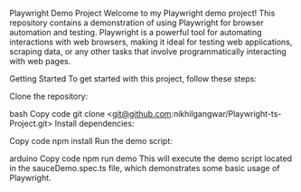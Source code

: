 Playwright Demo Project
Welcome to my Playwright demo project! This repository contains a demonstration of using Playwright for browser automation and testing. Playwright is a powerful tool for automating interactions with web browsers, making it ideal for testing web applications, scraping data, or any other tasks that involve programmatically interacting with web pages.

Getting Started
To get started with this project, follow these steps:

Clone the repository:

bash
Copy code
git clone <git@github.com:nikhilgangwar/Playwright-ts-Project.git>
Install dependencies:

Copy code
npm install
Run the demo script:

arduino
Copy code
npm run demo
This will execute the demo script located in the sauceDemo.spec.ts file, which demonstrates some basic usage of Playwright.
